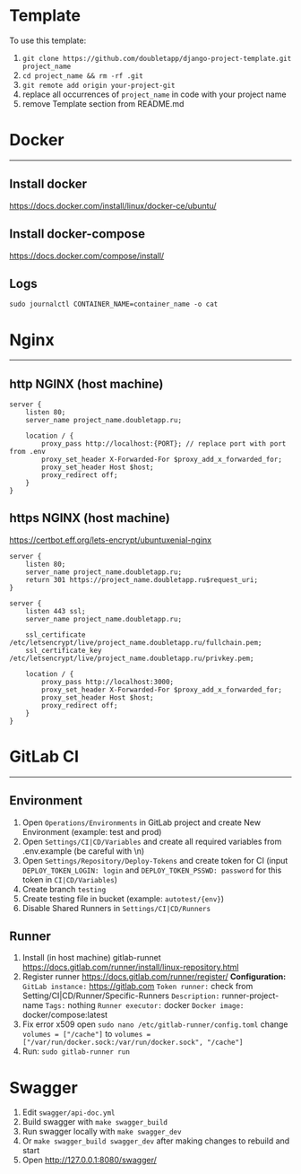# Template
To use this template:
1. `git clone https://github.com/doubletapp/django-project-template.git project_name`
2. `cd project_name && rm -rf .git`
3. `git remote add origin your-project-git`
4. replace all occurrences of `project_name` in code with your project name
5. remove Template section from README.md


# Docker
---
## Install docker
https://docs.docker.com/install/linux/docker-ce/ubuntu/

## Install docker-compose
https://docs.docker.com/compose/install/

## Logs
```
sudo journalctl CONTAINER_NAME=container_name -o cat
```

# Nginx
---
## http NGINX (host machine)
```
server {
    listen 80;
    server_name project_name.doubletapp.ru;

    location / {
        proxy_pass http://localhost:{PORT}; // replace port with port from .env
        proxy_set_header X-Forwarded-For $proxy_add_x_forwarded_for;
        proxy_set_header Host $host;
        proxy_redirect off;
    }
}
```

## https NGINX (host machine)
https://certbot.eff.org/lets-encrypt/ubuntuxenial-nginx
```
server {
    listen 80;
    server_name project_name.doubletapp.ru;
    return 301 https://project_name.doubletapp.ru$request_uri;
}

server {
    listen 443 ssl;
    server_name project_name.doubletapp.ru;

    ssl_certificate /etc/letsencrypt/live/project_name.doubletapp.ru/fullchain.pem;
    ssl_certificate_key /etc/letsencrypt/live/project_name.doubletapp.ru/privkey.pem;

    location / {
        proxy_pass http://localhost:3000;
        proxy_set_header X-Forwarded-For $proxy_add_x_forwarded_for;
        proxy_set_header Host $host;
        proxy_redirect off;
    }
}
```


# GitLab CI
---
## Environment
1. Open `Operations/Environments` in GitLab project and create New Environment (example: test and prod)
2.  Open `Settings/CI|CD/Variables` and create all required variables from .env.example (be careful with \n)
3. Open `Settings/Repository/Deploy-Tokens` and create token for CI (input `DEPLOY_TOKEN_LOGIN: login` and `DEPLOY_TOKEN_PSSWD: password` for this token in `CI|CD/Variables`)
4. Create branch `testing`
5. Create testing file in bucket (example: `autotest/{env}`)
6.  Disable Shared Runners in `Settings/CI|CD/Runners`


## Runner
1. Install (in host machine) gitlab-runnet
https://docs.gitlab.com/runner/install/linux-repository.html
2. Register runner
https://docs.gitlab.com/runner/register/
**Сonfiguration:**
`GitLab instance:` https://gitlab.com
`Token runner:` check from Setting/CI|CD/Runner/Specific-Runners
`Description:` runner-project-name
`Tags:` nothing
`Runner executor:` docker
`Docker image:` docker/compose:latest
3. Fix error x509
open `sudo nano /etc/gitlab-runner/config.toml`
change `volumes = ["/cache"]` to `volumes = ["/var/run/docker.sock:/var/run/docker.sock", "/cache"]`
4. Run: `sudo gitlab-runner run`


# Swagger
1. Edit `swagger/api-doc.yml`
2. Build swagger with `make swagger_build`
3. Run swagger locally with `make swagger_dev`
4. Or `make swagger_build swagger_dev` after making changes to rebuild and start
5. Open http://127.0.0.1:8080/swagger/
